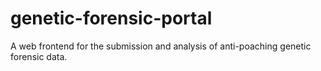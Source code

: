 # genetic-forensic-portal
A web frontend for the submission and analysis of anti-poaching genetic forensic data.
